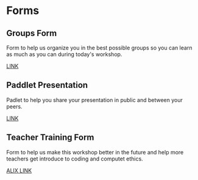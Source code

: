 # Forms

## Groups Form
Form to help us organize you in the best possible groups so you can learn as much as you can during today's workshop.

[LINK](https://forms.gle/Nuy15MXiy19wHaQRA)

## Paddlet Presentation
Padlet to help you share your presentation in public and between your peers.

[LINK](https://padlet.com/)


## Teacher Training Form
Form to help us make this workshop better in the future and help more teachers get introduce to coding and computet ethics.

[ALIX LINK]()

